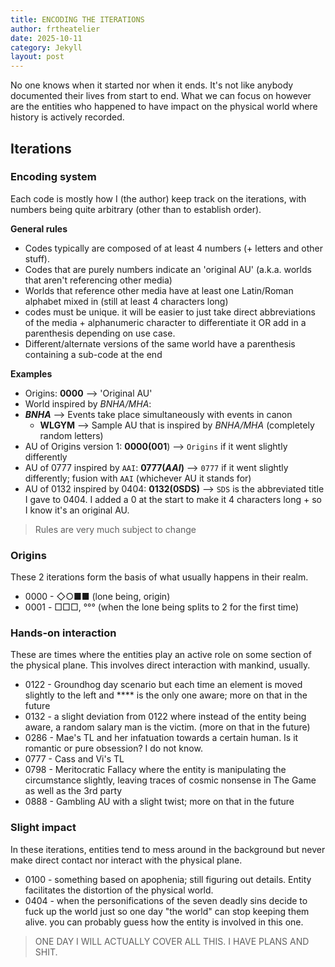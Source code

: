 ```yaml
---
title: ENCODING THE ITERATIONS
author: frtheatelier
date: 2025-10-11
category: Jekyll
layout: post
---
```


No one knows when it started nor when it ends. It's not like anybody documented their lives from start to end. What we can focus on however are the entities who happened to have impact on the physical world where history is actively recorded.

## Iterations

### Encoding system

Each code is mostly how I (the author) keep track on the iterations, with numbers being quite arbitrary (other than to establish order).

**General rules**

- Codes typically are composed of at least 4 numbers (+ letters and other stuff).
- Codes that are purely numbers indicate an 'original AU' (a.k.a. worlds that aren't referencing other media)
- Worlds that reference other media have at least one Latin/Roman alphabet mixed in (still at least 4 characters long)
- codes must be unique. it will be easier to just take direct abbreviations of the media + alphanumeric character to differentiate it OR add in a parenthesis depending on use case.
- Different/alternate versions of the same world have a parenthesis containing a sub-code at the end

**Examples**

- Origins: **0000** \--> 'Original AU'
- World inspired by *BNHA/MHA*:
- ***BNHA*** \--> Events take place simultaneously with events in canon
    - **WLGYM** \--> Sample AU that is inspired by *BNHA/MHA* (completely random letters)
- AU of Origins version 1: **0000(001**) --> `Origins` if it went slightly differently
- AU of 0777 inspired by `AAI`: **0777(*AAI*)** \--> `0777` if it went slightly differently; fusion with `AAI` (whichever AU it stands for)
- AU of 0132 inspired by 0404: **0132(0SDS)** \--> `SDS` is the abbreviated title I gave to 0404. I added a 0 at the start to make it 4 characters long + so I know it's an original AU.

> Rules are very much subject to change

### Origins

These 2 iterations form the basis of what usually happens in their realm.
- 0000 - ◇○■■ (lone being, origin)
- 0001 - □□□, °°° (when the lone being splits to 2 for the first time)

### Hands-on interaction

These are times where the entities play an active role on some section of the physical plane. This involves direct interaction with mankind, usually.
- 0122 - Groundhog day scenario but each time an element is moved slightly to the left and \*\*\*\* is the only one aware; more on that in the future
- 0132 - a slight deviation from 0122 where instead of the entity being aware, a random salary man is the victim. (more on that in the future)
- 0286 - Mae's TL and her infatuation towards a certain human. Is it romantic or pure obsession? I do not know.
- 0777 - Cass and Vi's TL
- 0798 - Meritocratic Fallacy where the entity is manipulating the circumstance slightly, leaving traces of cosmic nonsense in The Game as well as the 3rd party
- 0888 - Gambling AU with a slight twist; more on that in the future

### Slight impact

In these iterations, entities tend to mess around in the background but never make direct contact nor interact with the physical plane.
- 0100 - something based on apophenia; still figuring out details. Entity facilitates the distortion of the physical world.
- 0404 - when the personifications of the seven deadly sins decide to fuck up the world just so one day "the world" can stop keeping them alive. you can probably guess how the entity is involved in this one.

> ONE DAY I WILL ACTUALLY COVER ALL THIS. I HAVE PLANS AND SHIT.

